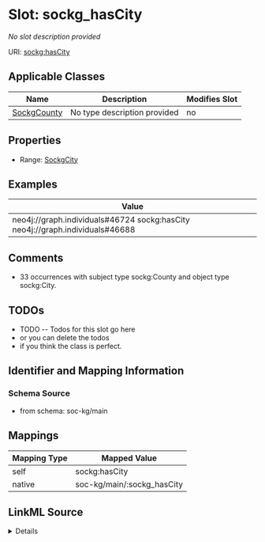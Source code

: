 

# Slot: sockg_hasCity


_No slot description provided_





URI: [sockg:hasCity](http://www.semanticweb.org/sockg/ontologies/2024/0/soil-carbon-ontology/hasCity)



<!-- no inheritance hierarchy -->





## Applicable Classes

| Name | Description | Modifies Slot |
| --- | --- | --- |
| [SockgCounty](../classes/SockgCounty.md) | No type description provided |  no  |







## Properties

* Range: [SockgCity](../classes/SockgCity.md)






## Examples

| Value |
| --- |
| neo4j://graph.individuals#46724 sockg:hasCity neo4j://graph.individuals#46688 |

## Comments

* 33 occurrences with subject type sockg:County and object type sockg:City.

## TODOs

* TODO -- Todos for this slot go here
* or you can delete the todos
* if you think the class is perfect.

## Identifier and Mapping Information







### Schema Source


* from schema: soc-kg/main




## Mappings

| Mapping Type | Mapped Value |
| ---  | ---  |
| self | sockg:hasCity |
| native | soc-kg/main/:sockg_hasCity |




## LinkML Source

<details>
```yaml
name: sockg_hasCity
description: No slot description provided
todos:
- TODO -- Todos for this slot go here
- or you can delete the todos
- if you think the class is perfect.
comments:
- 33 occurrences with subject type sockg:County and object type sockg:City.
examples:
- value: neo4j://graph.individuals#46724 sockg:hasCity neo4j://graph.individuals#46688
from_schema: soc-kg/main
rank: 1000
slot_uri: sockg:hasCity
alias: sockg_hasCity
domain_of:
- sockg_County
range: sockg_City

```
</details>